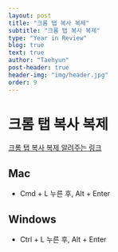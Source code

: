 ```yaml
---
layout: post
title: "크롬 탭 복사 복제"
subtitle: "크롬 탭 복사 복제"
type: "Year in Review"
blog: true
text: true
author: "Taehyun"
post-header: true
header-img: "img/header.jpg"
order: 9
---
```


# 크롬 탭 복사 복제

[크롬 탭 복사 복제 알려주는 링크](https://m.blog.naver.com/3xtabom/221157498055)

## Mac
  * Cmd + L 누른 후, Alt + Enter

## Windows
  * Ctrl + L 누른 후, Alt + Enter
